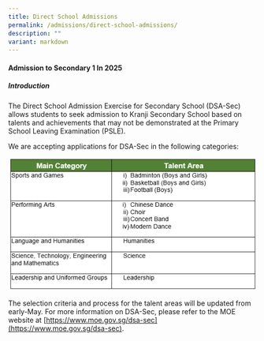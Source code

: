```yaml
---
title: Direct School Admissions
permalink: /admissions/direct-school-admissions/
description: ""
variant: markdown
---
```

#### Admission to Secondary 1 In 2025

##### Introduction

The Direct School Admission Exercise for Secondary School (DSA-Sec) allows students to seek admission to Kranji Secondary School based on talents and achievements that may not be demonstrated at the Primary School Leaving Examination (PSLE).

We are accepting applications for DSA-Sec in the following categories:

![](/images/2024/DSA_cateogries.png)

The selection criteria and process for the talent areas will be updated from early-May. For more information on DSA-Sec, please refer to the MOE website at [https://www.moe.gov.sg/dsa-sec](https://www.moe.gov.sg/dsa-sec).